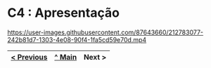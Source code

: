 # C4 : Apresentação



https://user-images.githubusercontent.com/87643660/212783077-242b81d7-1303-4e08-90f4-1fa5cd59e70d.mp4




[< Previous](c3.md) | [^ Main](../README.md) | Next >
:--- | :---: | ---: 
